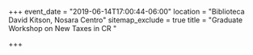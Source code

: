 +++
event_date = "2019-06-14T17:00:44-06:00"
location = "Biblioteca David Kitson, Nosara Centro"
sitemap_exclude = true
title = "Graduate Workshop on New Taxes in CR "

+++
